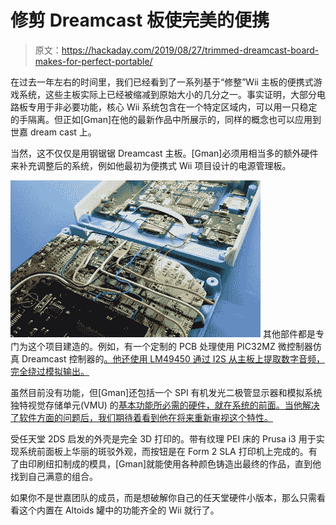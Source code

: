 # 修剪 Dreamcast 板使完美的便携

> 原文：<https://hackaday.com/2019/08/27/trimmed-dreamcast-board-makes-for-perfect-portable/>

在过去一年左右的时间里，我们已经看到了一系列基于“修整”Wii 主板的便携式游戏系统，这些主板实际上已经被缩减到原始大小的几分之一。事实证明，大部分电路板专用于非必要功能，核心 Wii 系统包含在一个特定区域内，可以用一只稳定的手隔离。但正如[Gman]在他的最新作品中所展示的，同样的概念也可以应用到世嘉 dream cast 上。

当然，这不仅仅是用钢锯锯 Dreamcast 主板。[Gman]必须用相当多的额外硬件来补充调整后的系统，例如他最初为便携式 Wii 项目设计的电源管理板。

[![](img/f015de31e862f09d74c0f77fcc84cf14.png)](https://hackaday.com/wp-content/uploads/2019/08/dcportable_detail.jpg) 其他部件都是专门为这个项目建造的。例如，有一个定制的 PCB 处理使用 PIC32MZ 微控制器仿真 Dreamcast 控制器的[。他还使用 LM49450 通过 I2S 从主板上提取数字音频，完全绕过模拟输出。](https://gmanmodz.com/2019/08/16/bit-banging-the-dreamcast-controller/)

虽然目前没有功能，但[Gman]还包括一个 SPI 有机发光二极管显示器和模拟系统独特视觉存储单元(VMU) 的[基本功能所必需的硬件，就在系统的前面。当他解决了软件方面的问题后，我们期待着看到他在将来重新审视这个特性。](https://hackaday.com/2017/07/17/completely-owning-the-dreamcast-add-on-you-never-hadcompletely-owning-the-dreamcast-add-on-you-never-had/)

受任天堂 2DS 启发的外壳是完全 3D 打印的。带有纹理 PEI 床的 Prusa i3 用于实现系统前面板上华丽的斑驳外观，而按钮是在 Form 2 SLA 打印机上完成的。有了由印刷纽扣制成的模具，[Gman]就能使用各种颜色铸造出最终的作品，直到他找到自己满意的组合。

如果你不是世嘉团队的成员，而是想破解你自己的任天堂硬件小版本，那么只需看看这个内置在 Altoids 罐中的功能齐全的 Wii 就行了。